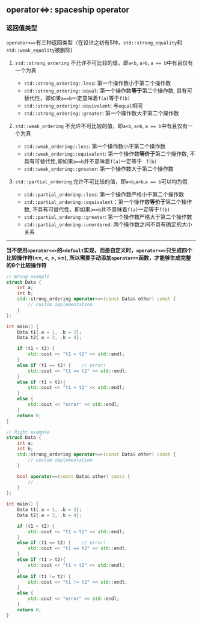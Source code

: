 ## operator<=>: spaceship operator

### 返回值类型

`operator<=>`有三种返回类型（在设计之初有5种，`std::strong_equality`和`std::weak_equality`被删除)

1. `std::strong_ordering`
      不允许不可比较的值，即`a<b`, `a>b`, `a == b`中有且仅有一个为真
    - `std::strong_ordering::less`: 第一个操作数小于第二个操作数
    - `std::strong_ordering::equal`: 第一个操作数**等于**第二个操作数,
        具有可替代性，即如果`a==b`一定意味着`f(a)`等于`f(b)`
    - `std::strong_ordering::equivalent`: 与`equal`相同
    - `std::strong_ordering::greater`: 第一个操作数大于第二个操作数

2. `std::weak_ordering`
      不允许不可比较的值，即`a<b`, `a>b`, `a == b`中有且仅有一个为真
    - `std::weak_ordering::less`: 第一个操作数小于第二个操作数
    - `std::weak_ordering::equivalent`: 第一个操作数**等价于**第二个操作数, 
        不具有可替代性,即如果`a==b`并不意味着`f(a)`一定等于 ` f(b)`
    - `std::weak_ordering::greater`: 第一个操作数大于第二个操作数
3. `std::partial_ordering`
        允许不可比较的值，即`a<b`,`a>b`,`a == b`可以均为假
    - `std::partial_ordering::less`: 第一个操作数严格小于第二个操作数
    - `std::partial_ordering::equivalent`：第一个操作数**等价于**第二个操作数, 不具有可替代性，即如果`a==b`并不意味着`f(a)`一定等于`f(b)`
    - `std::partial_ordering::greater`: 第一个操作数严格大于第二个操作数
    - `std::partial_ordering::unordered`: 两个操作数之间不具有确定的大小关系


***

**当不使用`operator<=>`的`=default`实现，而是自定义时，`operator<=>`只生成四个比较操作符(<=, <, >, >=), 所以需要手动添加`operator==`函数，才能够生成完整的6个比较操作符**

```cpp
// Wrong example
struct Data {
	int a;
	int b;
	std::strong_ordering operator<=>(const Data& other) const {
        // custom implementation
	}
};

int main() {
	Data t1{.a = 1, .b = 2};
	Data t2{.a = 3, .b = 4};

	if (t1 < t2) {
		std::cout << "t1 < t2" << std::endl;
	}
	else if (t1 == t2) {    // error! 
		std::cout << "t1 == t2" << std::endl;
	}
	else if (t1 > t2){
		std::cout << "t1 > t2" << std::endl;
	}
	else {
		std::cout << "error" << std::endl;
	}
	return 0;
}

// Right example
struct Data {
	int a;
	int b;
	std::strong_ordering operator<=>(const Data& other) const {
        // custom implementation
	}

    bool operator==(const Data& other) const {
        // 
    }
};

int main() {
	Data t1{.a = 1, .b = 2};
	Data t2{.a = 3, .b = 4};

	if (t1 < t2) {
		std::cout << "t1 < t2" << std::endl;
	}
	else if (t1 == t2) {    // error! 
		std::cout << "t1 == t2" << std::endl;
	}
	else if (t1 > t2){
		std::cout << "t1 > t2" << std::endl;
	}
    else if (t1 != t2) {
		std::cout << "t1 != t2" << std::endl;
    }
	else {
		std::cout << "error" << std::endl;
	}
	return 0;
}
```

